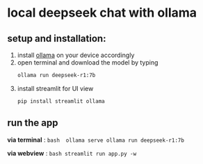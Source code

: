 # local deepseek chat with ollama

## setup and installation:
1. install [ollama](https://www.metriccoders.com/post/how-to-install-and-run-ollama-on-macos) on your device accordingly 
2. open terminal and download the model by typing 
    ```bash 
    ollama run deepseek-r1:7b
    ```
3. install streamlit for UI view 
    ```bash 
    pip install streamlit ollama
    ```

## run the app
**via terminal** :
    ```bash 
    ollama serve
    ollama run deepseek-r1:7b
    ```
    
 **via webview** :
    ```bash
    streamlit run app.py -w
    ```

